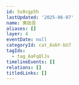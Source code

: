 ```yaml
---
id: 5x0cgp5h
lastUpdated: '2025-06-07'
name: 黄拙吾
aliases: []
layer: 4
eventDate: null
categoryId: cat_8abY-bU7
tagIds:
  - tag_AaFqQlJs
timelineEvents: []
relations: []
titledLinks: []
---
```


